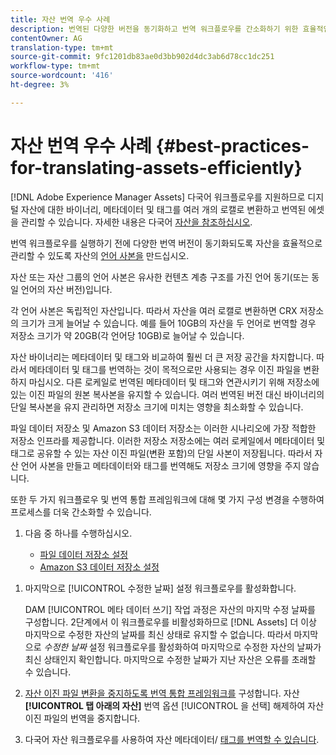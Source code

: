 ```yaml
---
title: 자산 번역 우수 사례
description: 번역된 다양한 버전을 동기화하고 번역 워크플로우를 간소화하기 위한 효율적인 자산 관리를 위한 모범 사례
contentOwner: AG
translation-type: tm+mt
source-git-commit: 9fc1201db83ae0d3bb902d4dc3ab6d78cc1dc251
workflow-type: tm+mt
source-wordcount: '416'
ht-degree: 3%

---
```



# 자산 번역 우수 사례 {#best-practices-for-translating-assets-efficiently}

[!DNL Adobe Experience Manager Assets] 다국어 워크플로우를 지원하므로 디지털 자산에 대한 바이너리, 메타데이터 및 태그를 여러 개의 로캘로 변환하고 번역된 에셋을 관리할 수 있습니다. 자세한 내용은 다국어 [자산을 참조하십시오](multilingual-assets.md).

번역 워크플로우를 실행하기 전에 다양한 번역 버전이 동기화되도록 자산을 효율적으로 관리할 수 있도록 자산의 [언어 사본을](preparing-assets-for-translation.md) 만드십시오.

자산 또는 자산 그룹의 언어 사본은 유사한 컨텐츠 계층 구조를 가진 언어 동기(또는 동일 언어의 자산 버전)입니다.

각 언어 사본은 독립적인 자산입니다. 따라서 자산을 여러 로캘로 변환하면 CRX 저장소의 크기가 크게 늘어날 수 있습니다. 예를 들어 10GB의 자산을 두 언어로 번역할 경우 저장소 크기가 약 20GB(각 언어당 10GB)로 늘어날 수 있습니다.

자산 바이너리는 메타데이터 및 태그와 비교하여 훨씬 더 큰 저장 공간을 차지합니다. 따라서 메타데이터 및 태그를 번역하는 것이 목적으로만 사용되는 경우 이진 파일을 변환하지 마십시오. 다른 로케일로 번역된 메타데이터 및 태그와 연관시키기 위해 저장소에 있는 이진 파일의 원본 복사본을 유지할 수 있습니다. 여러 번역된 버전 대신 바이너리의 단일 복사본을 유지 관리하면 저장소 크기에 미치는 영향을 최소화할 수 있습니다.

파일 데이터 저장소 및 Amazon S3 데이터 저장소는 이러한 시나리오에 가장 적합한 저장소 인프라를 제공합니다. 이러한 저장소 저장소에는 여러 로케일에서 메타데이터 및 태그로 공유할 수 있는 자산 이진 파일(변환 포함)의 단일 사본이 저장됩니다. 따라서 자산 언어 사본을 만들고 메타데이터와 태그를 번역해도 저장소 크기에 영향을 주지 않습니다.

또한 두 가지 워크플로우 및 번역 통합 프레임워크에 대해 몇 가지 구성 변경을 수행하여 프로세스를 더욱 간소화할 수 있습니다.

1. 다음 중 하나를 수행하십시오.

   * [파일 데이터 저장소 설정](/help/sites-deploying/data-store-config.md)
   * [Amazon S3 데이터 저장소 설정](/help/sites-deploying/data-store-config.md)

<!--
1. Disable the [DAM MetaData Write-back](/help/sites-administering/workflow-offloader.md#disable-offloading) workflow.

   As the name suggests, the [!UICONTROL DAM Metadata Writeback] workflow rewrites the metadata to the binary file. Because the metadata changes after translation, writing it back to the binary file generates a different binary for a language copy.

   >[!NOTE]
   >
   >Disabling the [!UICONTROL DAM MetaData Writeback] workflow turns off XMP metadata write-back on asset binaries. Consequently, future metadata changes are no longer be saved within the assets. Evaluate the consequences before disabling this workflow.
-->

1. 마지막으로 [!UICONTROL 수정한 날짜] 설정 워크플로우를 활성화합니다.

   DAM [!UICONTROL 메타 데이터 쓰기] 작업 과정은 자산의 마지막 수정 날짜를 구성합니다. 2단계에서 이 워크플로우를 비활성화하므로 [!DNL Assets] 더 이상 마지막으로 수정한 자산의 날짜를 최신 상태로 유지할 수 없습니다. 따라서 마지막으로 *수정한 날짜* 설정 워크플로우를 활성화하여 마지막으로 수정한 자산의 날짜가 최신 상태인지 확인합니다. 마지막으로 수정한 날짜가 지난 자산은 오류를 초래할 수 있습니다.

1. [자산 이진 파일 변환을 중지하도록 번역 통합 프레임워크를](/help/sites-administering/tc-tic.md) 구성합니다. 자산 **[!UICONTROL 탭 아래의 자산]** 번역 옵션 [!UICONTROL 을 선택] 해제하여 자산 이진 파일의 번역을 중지합니다.
1. 다국어 자산 워크플로우를 사용하여 자산 메타데이터/ [태그를 번역할 수 있습니다](multilingual-assets.md).
